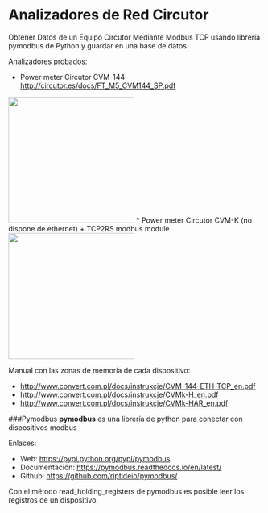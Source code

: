 # Analizadores de Red Circutor

Obtener Datos de un Equipo Circutor Mediante Modbus TCP usando librería pymodbus de Python y guardar en una base de datos.

Analizadores probados:
* Power meter Circutor CVM-144 http://circutor.es/docs/FT_M5_CVM144_SP.pdf
<img src="http://circutor.es/images/stories/virtuemart/product/FO_CVM144_250x250.jpg" width="250" height="250" />
* Power meter Circutor CVM-K (no dispone de ethernet) + TCP2RS modbus module
<img src="http://www.ulrichmatterag.ch/shop/contents/media/circutor_analys_cvmk.gif" width="250" height="250" />

Manual con las zonas de memoria de cada dispositivo:
* http://www.convert.com.pl/docs/instrukcje/CVM-144-ETH-TCP_en.pdf 
* http://www.convert.com.pl/docs/instrukcje/CVMk-H_en.pdf
* http://www.convert.com.pl/docs/instrukcje/CVMk-HAR_en.pdf 

###Pymodbus
**pymodbus** es una librería de python para conectar con dispositivos modbus

Enlaces:
* Web: https://pypi.python.org/pypi/pymodbus
* Documentación: https://pymodbus.readthedocs.io/en/latest/ 
* Github: https://github.com/riptideio/pymodbus/

Con el método read_holding_registers de pymodbus es posible leer los registros de un dispositivo.
